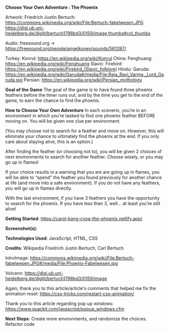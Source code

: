 **Choose Your Own Adventure : The Phoenix**
<!-- A description of your game. Background info about why you chose the game is a nice touch. -->


Artwork: Friedrich Justin Bertuch:
  https://commons.wikimedia.org/wiki/File:Bertuch-fabelwesen.JPG
  https://digi.ub.uni-heidelberg.de/diglit/bertuch1798bd3/0159/image,thumbs#col_thumbs

Audio: freesound.org -> https://freesound.org/people/angelkunev/sounds/561287/

Turkey: Konrul: https://en.wikipedia.org/wiki/Konrul
China: Fenghuang: https://en.wikipedia.org/wiki/Fenghuang
Slavic: Firebird: https://en.wikipedia.org/wiki/Firebird_(Slavic_folklore)
Hindu: Garuda:  https://en.wikipedia.org/wiki/Garuda#/media/File:Raja_Ravi_Varma,_Lord_Garuda.jpg
Persian: https://en.wikipedia.org/wiki/Persian_mythology

**Goal of the Game**
The goal of the game is to have found three phoenix feathers before the timer runs out, and by the time you get to the end of the game, to earn the chance to find the phoenix.


**How to Choose Your Own Adventure**
In each scenerio, you’re in an environment in which you’re tasked to find one phoenix feather BEFORE moving on.  You will be given one clue per environment.

(You may choose not to search for a feather and move on. However, this will eliminate your chance to ultimately find the phoenix at the end.  If you only care about staying alive, this is an option.)

After finding the feather (or choosing not to), you will be given 2 choices of next environments to search for another feather. Choose wisely, or you may go up in flames!

If your choice results in a warning that you are are going up in flames, you will be able to “spend” the feather you found previously for another chance at life (and move into a safe environment).  If you do not have any feathers, you will go up in flames directly.

With the last environment, if you have 3 feathers you have the opportunity to search for the phoenix. If you have less than 3, well... at least you’re still alive!


**Getting Started**:
https://carol-kang-cyoa-the-phoenix.netlify.app/
  <!-- Include a link to your deployed game and any instructions you deem important. -->



**Screenshot(s):**
  <!-- A screenshot or two of your game. -->



**Technologies Used**:
 JavaScript, HTML, CSS


**Credits**:
Wikipedia
Friedrich Justin Bertuch, Carl Bertuch

IntroImage: https://commons.wikimedia.org/wiki/File:Bertuch-fabelwesen.JPG#/media/File:Phoenix-Fabelwesen.jpg

Volcano: https://digi.ub.uni-heidelberg.de/diglit/bertuch1798bd3/0159/image

Again, thank you to this article/article's comments that helped me fix the animation reset: https://css-tricks.com/restart-css-animation/

Thank you to this article regarding pop up windows: https://www.quackit.com/javascript/popup_windows.cfm


**Next Steps**:
Create more environments, and randomize the choices.
Refactor code
